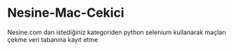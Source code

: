 # Nesine-Mac-Cekici
Nesine.com dan istediğiniz kategoriden python selenium kullanarak maçları çekme veri tabanına kayıt etme
